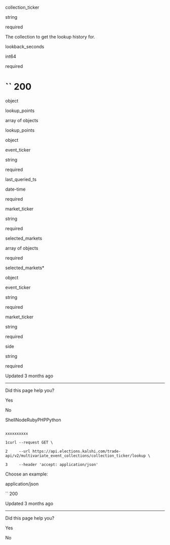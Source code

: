 collection\_ticker

string

required

The collection to get the lookup history for.

lookback\_seconds

int64

required

# `` 200

object

lookup\_points

array of objects

lookup\_points

object

event\_ticker

string

required

last\_queried\_ts

date-time

required

market\_ticker

string

required

selected\_markets

array of objects

required

selected\_markets\*

object

event\_ticker

string

required

market\_ticker

string

required

side

string

required

Updated 3 months ago

* * *

Did this page help you?

Yes

No

ShellNodeRubyPHPPython

```

xxxxxxxxxx

1curl --request GET \

2     --url https://api.elections.kalshi.com/trade-api/v2/multivariate_event_collections/collection_ticker/lookup \

3     --header 'accept: application/json'

```

Choose an example:

application/json

`` 200

Updated 3 months ago

* * *

Did this page help you?

Yes

No